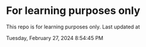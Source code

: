 # For learning purposes only
This repo is for learning purposes only.
Last updated at

Tuesday, February 27, 2024 8:54:45 PM

